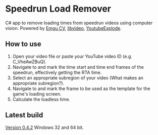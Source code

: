 # Speedrun Load Remover
C# app to remove loading times from speedrun videos using computer vision.
Powered by [Emgu CV](http://www.emgu.com), [libvideo](http://github.com/i3arnon/libvideo), [YoutubeExplode](http://github.com/Tyrrrz/YoutubeExplode).
## How to use
1. Open your video file or paste your YouTube video ID (e.g. C_VheAwZBuQ).
2. Navigate to and mark the time start and time end frames of the speedrun, effectively getting the RTA time.
3. Select an appropriate subregion of your video (What makes an appropriate subregion?).
4. Navigate to and mark the frame to be used as the template for the game's loading screen.
5. Calculate the loadless time.
## Latest build
[Version 0.4.2](https://www.dropbox.com/s/ejibt7vasmw5c0k/slr_0_4_2.zip?dl=1)
Windows 32 and 64 bit.

